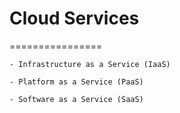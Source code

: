 # Cloud Services
================

	- Infrastructure as a Service (IaaS)

	- Platform as a Service (PaaS)

	- Software as a Service (SaaS)